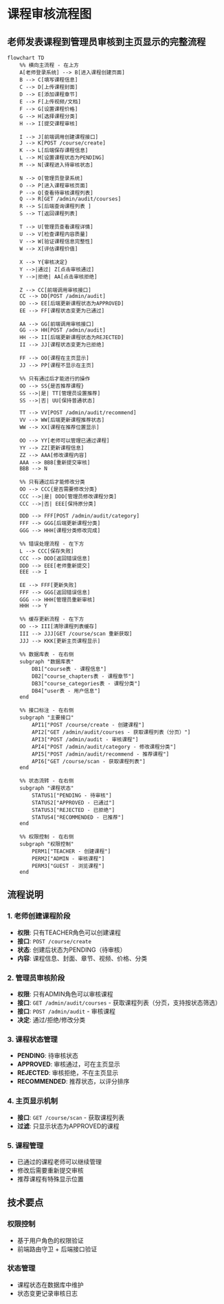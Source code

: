 # 课程审核流程图

## 老师发表课程到管理员审核到主页显示的完整流程

```mermaid
flowchart TD
    %% 横向主流程 - 在上方
    A[老师登录系统] --> B[进入课程创建页面]
    B --> C[填写课程信息]
    C --> D[上传课程封面]
    D --> E[添加课程章节]
    E --> F[上传视频/文档]
    F --> G[设置课程价格]
    G --> H[选择课程分类]
    H --> I[提交课程审核]
    
    I --> J[前端调用创建课程接口]
    J --> K[POST /course/create]
    K --> L[后端保存课程信息]
    L --> M[设置课程状态为PENDING]
    M --> N[课程进入待审核状态]
    
    N --> O[管理员登录系统]
    O --> P[进入课程审核页面]
    P --> Q[查看待审核课程列表]
    Q --> R[GET /admin/audit/courses]
    R --> S[后端查询课程列表 ]
    S --> T[返回课程列表]
    
    T --> U[管理员查看课程详情]
    U --> V[检查课程内容质量]
    V --> W[验证课程信息完整性]
    W --> X[评估课程价值]
    
    X --> Y{审核决定}
    Y -->|通过| Z[点击审核通过]
    Y -->|拒绝| AA[点击审核拒绝]
    
    Z --> CC[前端调用审核接口]
    CC --> DD[POST /admin/audit]
    DD --> EE[后端更新课程状态为APPROVED]
    EE --> FF[课程状态变更为已通过]
    
    AA --> GG[前端调用审核接口]
    GG --> HH[POST /admin/audit]
    HH --> II[后端更新课程状态为REJECTED]
    II --> JJ[课程状态变更为已拒绝]
    
    FF --> OO[课程在主页显示]
    JJ --> PP[课程不显示在主页]
    
    %% 只有通过后才能进行的操作
    OO --> SS{是否推荐课程}
    SS -->|是| TT[管理员设置推荐]
    SS -->|否| UU[保持普通状态]
    
    TT --> VV[POST /admin/audit/recommend]
    VV --> WW[后端更新课程推荐状态]
    WW --> XX[课程在推荐位置显示]
    
    OO --> YY[老师可以管理已通过课程]
    YY --> ZZ[更新课程信息]
    ZZ --> AAA[修改课程内容]
    AAA --> BBB[重新提交审核]
    BBB --> N
    
    %% 只有通过后才能修改分类
    OO --> CCC{是否需要修改分类}
    CCC -->|是| DDD[管理员修改课程分类]
    CCC -->|否| EEE[保持原分类]
    
    DDD --> FFF[POST /admin/audit/category]
    FFF --> GGG[后端更新课程分类]
    GGG --> HHH[课程分类修改完成]
    
    %% 错误处理流程 - 在下方
    L --> CCC[保存失败]
    CCC --> DDD[返回错误信息]
    DDD --> EEE[老师重新提交]
    EEE --> I
    
    EE --> FFF[更新失败]
    FFF --> GGG[返回错误信息]
    GGG --> HHH[管理员重新审核]
    HHH --> Y
    
    %% 缓存更新流程 - 在下方
    OO --> III[清除课程列表缓存]
    III --> JJJ[GET /course/scan 重新获取]
    JJJ --> KKK[更新主页课程显示]
    
    %% 数据库表 - 在右侧
    subgraph "数据库表"
        DB1["course表 - 课程信息"]
        DB2["course_chapters表 - 课程章节"]
        DB3["course_categories表 - 课程分类"]
        DB4["user表 - 用户信息"]
    end
    
    %% 接口标注 - 在右侧
    subgraph "主要接口"
        API1["POST /course/create - 创建课程"]
        API2["GET /admin/audit/courses - 获取课程列表（分页）"]
        API3["POST /admin/audit - 审核课程"]
        API4["POST /admin/audit/category - 修改课程分类"]
        API5["POST /admin/audit/recommend - 推荐课程"]
        API6["GET /course/scan - 获取课程列表"]
    end
    
    %% 状态流转 - 在右侧
    subgraph "课程状态"
        STATUS1["PENDING - 待审核"]
        STATUS2["APPROVED - 已通过"]
        STATUS3["REJECTED - 已拒绝"]
        STATUS4["RECOMMENDED - 已推荐"]
    end
    
    %% 权限控制 - 在右侧
    subgraph "权限控制"
        PERM1["TEACHER - 创建课程"]
        PERM2["ADMIN - 审核课程"]
        PERM3["GUEST - 浏览课程"]
    end
```

## 流程说明

### 1. 老师创建课程阶段
- **权限**: 只有TEACHER角色可以创建课程
- **接口**: `POST /course/create`
- **状态**: 创建后状态为PENDING（待审核）
- **内容**: 课程信息、封面、章节、视频、价格、分类

### 2. 管理员审核阶段
- **权限**: 只有ADMIN角色可以审核课程
- **接口**: `GET /admin/audit/courses` - 获取课程列表（分页，支持按状态筛选）
- **接口**: `POST /admin/audit` - 审核课程
- **决定**: 通过/拒绝/修改分类

### 3. 课程状态管理
- **PENDING**: 待审核状态
- **APPROVED**: 审核通过，可在主页显示
- **REJECTED**: 审核拒绝，不在主页显示
- **RECOMMENDED**: 推荐状态，以评分排序

### 4. 主页显示机制
- **接口**: `GET /course/scan` - 获取课程列表
- **过滤**: 只显示状态为APPROVED的课程


### 5. 课程管理
- 已通过的课程老师可以继续管理
- 修改后需要重新提交审核
- 推荐课程有特殊显示位置

## 技术要点

### 权限控制
- 基于用户角色的权限验证
- 前端路由守卫 + 后端接口验证

### 状态管理
- 课程状态在数据库中维护
- 状态变更记录审核日志

